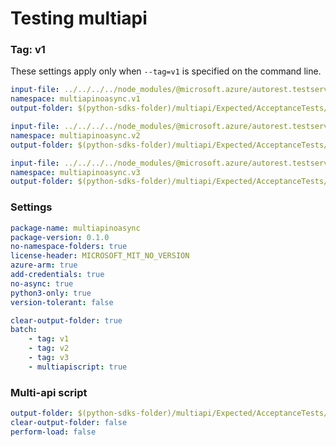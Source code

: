 # Testing multiapi

### Tag: v1

These settings apply only when `--tag=v1` is specified on the command line.

``` yaml $(tag) == 'v1'
input-file: ../../../../node_modules/@microsoft.azure/autorest.testserver/swagger/multiapi-v1.json
namespace: multiapinoasync.v1
output-folder: $(python-sdks-folder)/multiapi/Expected/AcceptanceTests/MultiapiNoAsync/multiapinoasync/v1
```

``` yaml $(tag) == 'v2'
input-file: ../../../../node_modules/@microsoft.azure/autorest.testserver/swagger/multiapi-v2.json
namespace: multiapinoasync.v2
output-folder: $(python-sdks-folder)/multiapi/Expected/AcceptanceTests/MultiapiNoAsync/multiapinoasync/v2
```

``` yaml $(tag) == 'v3'
input-file: ../../../../node_modules/@microsoft.azure/autorest.testserver/swagger/multiapi-v3.json
namespace: multiapinoasync.v3
output-folder: $(python-sdks-folder)/multiapi/Expected/AcceptanceTests/MultiapiNoAsync/multiapinoasync/v3
```

### Settings
``` yaml
package-name: multiapinoasync
package-version: 0.1.0
no-namespace-folders: true
license-header: MICROSOFT_MIT_NO_VERSION
azure-arm: true
add-credentials: true
no-async: true
python3-only: true
version-tolerant: false
```

``` yaml $(multiapi)
clear-output-folder: true
batch:
    - tag: v1
    - tag: v2
    - tag: v3
    - multiapiscript: true
```

### Multi-api script

``` yaml $(multiapiscript)
output-folder: $(python-sdks-folder)/multiapi/Expected/AcceptanceTests/MultiapiNoAsync/multiapinoasync/
clear-output-folder: false
perform-load: false
```
